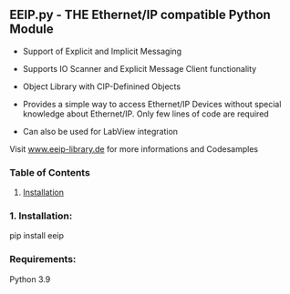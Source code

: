 ## EEIP.py - THE Ethernet/IP compatible Python Module

- Support of Explicit and Implicit Messaging
- Supports IO Scanner and Explicit Message Client functionality

- Object Library with CIP-Definined Objects
- Provides a simple way to access Ethernet/IP Devices without special knowledge about Ethernet/IP. Only few lines of code are required
- Can also be used for LabView integration

Visit www.eeip-library.de for more informations and Codesamples

### Table of Contents
1. [Installation](#installation)

<div id="installation"/>

### 1. Installation:

pip install eeip

### Requirements:

Python 3.9